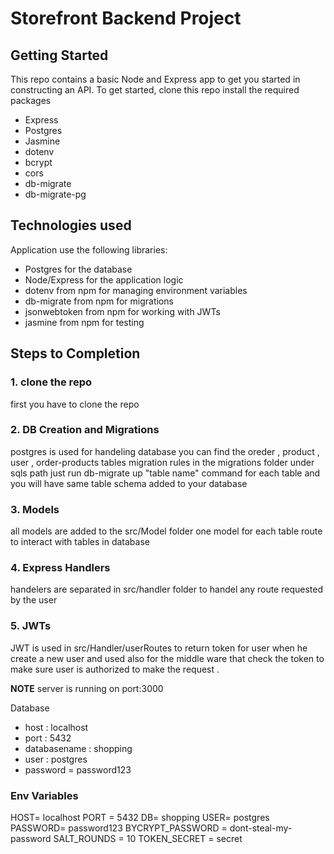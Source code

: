 # Storefront Backend Project

## Getting Started

This repo contains a basic Node and Express app to get you started in constructing an API. To get started, clone this repo install the required packages 
- Express
- Postgres
- Jasmine
- dotenv
- bcrypt
- cors
- db-migrate
- db-migrate-pg

## Technologies used
Application use the following libraries:
- Postgres for the database
- Node/Express for the application logic
- dotenv from npm for managing environment variables
- db-migrate from npm for migrations
- jsonwebtoken from npm for working with JWTs
- jasmine from npm for testing

## Steps to Completion

### 1. clone the repo

first you have to clone the repo 


### 2.  DB Creation and Migrations

postgres is used for handeling database you can find the oreder , product , user , order-products tables migration rules in the migrations folder under sqls path
just run db-migrate up "table name" command for each table and you will have same table schema added to your database  

### 3. Models

all models are added to the src/Model folder
one model for each table route to interact with tables in database

### 4. Express Handlers

handelers are separated in src/handler folder to handel any route requested by the user 

### 5. JWTs

JWT is used in src/Handler/userRoutes to return token for user when he create a new user and used also for the middle ware that check the token to make sure user is authorized to make the request .


**NOTE** 
server is running on port:3000 

Database
- host : localhost
- port : 5432
- databasename : shopping
- user : postgres
- password = password123

### Env Variables

HOST= localhost
PORT = 5432
DB= shopping
USER= postgres
PASSWORD= password123
BYCRYPT_PASSWORD = dont-steal-my-password
SALT_ROUNDS =  10
TOKEN_SECRET = secret